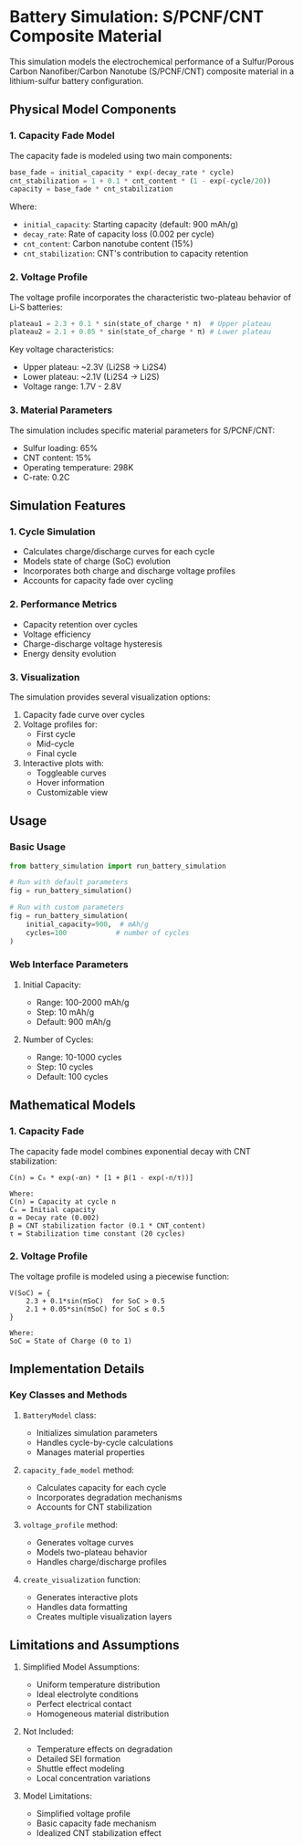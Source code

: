 # Battery Simulation: S/PCNF/CNT Composite Material

This simulation models the electrochemical performance of a Sulfur/Porous Carbon Nanofiber/Carbon Nanotube (S/PCNF/CNT) composite material in a lithium-sulfur battery configuration.

## Physical Model Components

### 1. Capacity Fade Model

The capacity fade is modeled using two main components:

```python
base_fade = initial_capacity * exp(-decay_rate * cycle)
cnt_stabilization = 1 + 0.1 * cnt_content * (1 - exp(-cycle/20))
capacity = base_fade * cnt_stabilization
```

Where:
- `initial_capacity`: Starting capacity (default: 900 mAh/g)
- `decay_rate`: Rate of capacity loss (0.002 per cycle)
- `cnt_content`: Carbon nanotube content (15%)
- `cnt_stabilization`: CNT's contribution to capacity retention

### 2. Voltage Profile

The voltage profile incorporates the characteristic two-plateau behavior of Li-S batteries:

```python
plateau1 = 2.3 + 0.1 * sin(state_of_charge * π)  # Upper plateau
plateau2 = 2.1 + 0.05 * sin(state_of_charge * π) # Lower plateau
```

Key voltage characteristics:
- Upper plateau: ~2.3V (Li2S8 → Li2S4)
- Lower plateau: ~2.1V (Li2S4 → Li2S)
- Voltage range: 1.7V - 2.8V

### 3. Material Parameters

The simulation includes specific material parameters for S/PCNF/CNT:
- Sulfur loading: 65%
- CNT content: 15%
- Operating temperature: 298K
- C-rate: 0.2C

## Simulation Features

### 1. Cycle Simulation
- Calculates charge/discharge curves for each cycle
- Models state of charge (SoC) evolution
- Incorporates both charge and discharge voltage profiles
- Accounts for capacity fade over cycling

### 2. Performance Metrics
- Capacity retention over cycles
- Voltage efficiency
- Charge-discharge voltage hysteresis
- Energy density evolution

### 3. Visualization
The simulation provides several visualization options:
1. Capacity fade curve over cycles
2. Voltage profiles for:
   - First cycle
   - Mid-cycle
   - Final cycle
3. Interactive plots with:
   - Toggleable curves
   - Hover information
   - Customizable view

## Usage

### Basic Usage

```python
from battery_simulation import run_battery_simulation

# Run with default parameters
fig = run_battery_simulation()

# Run with custom parameters
fig = run_battery_simulation(
    initial_capacity=900,  # mAh/g
    cycles=100            # number of cycles
)
```

### Web Interface Parameters

1. Initial Capacity:
   - Range: 100-2000 mAh/g
   - Step: 10 mAh/g
   - Default: 900 mAh/g

2. Number of Cycles:
   - Range: 10-1000 cycles
   - Step: 10 cycles
   - Default: 100 cycles

## Mathematical Models

### 1. Capacity Fade

The capacity fade model combines exponential decay with CNT stabilization:

```
C(n) = C₀ * exp(-αn) * [1 + β(1 - exp(-n/τ))]

Where:
C(n) = Capacity at cycle n
C₀ = Initial capacity
α = Decay rate (0.002)
β = CNT stabilization factor (0.1 * CNT_content)
τ = Stabilization time constant (20 cycles)
```

### 2. Voltage Profile

The voltage profile is modeled using a piecewise function:

```
V(SoC) = {
    2.3 + 0.1*sin(πSoC)  for SoC > 0.5
    2.1 + 0.05*sin(πSoC) for SoC ≤ 0.5
}

Where:
SoC = State of Charge (0 to 1)
```

## Implementation Details

### Key Classes and Methods

1. `BatteryModel` class:
   - Initializes simulation parameters
   - Handles cycle-by-cycle calculations
   - Manages material properties

2. `capacity_fade_model` method:
   - Calculates capacity for each cycle
   - Incorporates degradation mechanisms
   - Accounts for CNT stabilization

3. `voltage_profile` method:
   - Generates voltage curves
   - Models two-plateau behavior
   - Handles charge/discharge profiles

4. `create_visualization` function:
   - Generates interactive plots
   - Handles data formatting
   - Creates multiple visualization layers

## Limitations and Assumptions

1. Simplified Model Assumptions:
   - Uniform temperature distribution
   - Ideal electrolyte conditions
   - Perfect electrical contact
   - Homogeneous material distribution

2. Not Included:
   - Temperature effects on degradation
   - Detailed SEI formation
   - Shuttle effect modeling
   - Local concentration variations

3. Model Limitations:
   - Simplified voltage profile
   - Basic capacity fade mechanism
   - Idealized CNT stabilization effect 